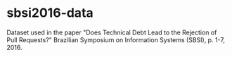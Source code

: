 # sbsi2016-data
Dataset used in the paper "Does Technical Debt Lead to the Rejection of Pull Requests?" Brazilian Symposium on Information Systems (SBSI), p. 1-7, 2016.
